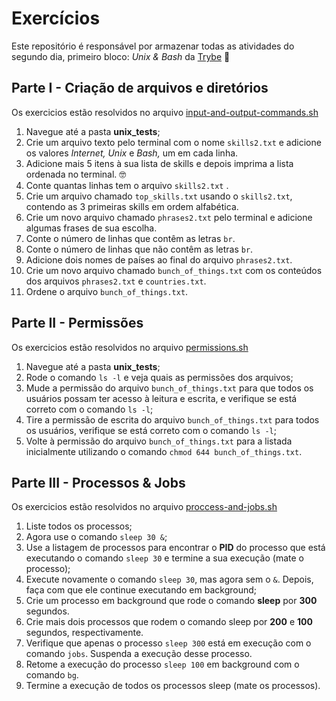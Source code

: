 # Exercícios
Este repositório é responsável por armazenar todas as atividades do segundo dia, primeiro bloco: _Unix & Bash_ da [Trybe](https://betrybe.com) :rocket:

## Parte I - Criação de arquivos e diretórios
Os exercicios estão resolvidos no arquivo [input-and-output-commands.sh](https://github.com/silvainvic/Trybe2/blob/main/trybe-exercises/basis-of-development-web/unix-bash-and-shell/day-two/input-and-output-commands.sh)

1. Navegue até a pasta **unix_tests**;
2. Crie um arquivo texto pelo terminal com o nome `skills2.txt` e adicione os valores _Internet, Unix_ e _Bash,_ um em cada linha.
3. Adicione mais 5 itens à sua lista de skills e depois imprima a lista ordenada no terminal. 🤓
4. Conte quantas linhas tem o arquivo `skills2.txt` .
5. Crie um arquivo chamado `top_skills.txt` usando o `skills2.txt`, contendo as 3 primeiras skills em ordem alfabética.
6. Crie um novo arquivo chamado `phrases2.txt` pelo terminal e adicione algumas frases de sua escolha.
7. Conte o número de linhas que contêm as letras `br`.
8. Conte o número de linhas que não contêm as letras `br`.
9. Adicione dois nomes de países ao final do arquivo `phrases2.txt`.
10. Crie um novo arquivo chamado `bunch_of_things.txt` com os conteúdos dos arquivos `phrases2.txt` e `countries.txt`.
11. Ordene o arquivo `bunch_of_things.txt`.

## Parte II - Permissões
Os exercicios estão resolvidos no arquivo [permissions.sh](https://github.com/silvainvic/Trybe2/blob/main/trybe-exercises/basis-of-development-web/unix-bash-and-shell/day-two/permissions.sh)

1. Navegue até a pasta **unix_tests**;
2. Rode o comando `ls -l` e veja quais as permissões dos arquivos;
3. Mude a permissão do arquivo `bunch_of_things.txt` para que todos os usuários possam ter acesso à leitura e escrita, e verifique se está correto com o comando `ls -l`;
4. Tire a permissão de escrita do arquivo `bunch_of_things.txt` para todos os usuários, verifique se está correto com o comando `ls -l`;
5. Volte à permissão do arquivo `bunch_of_things.txt` para a listada inicialmente utilizando o comando `chmod 644 bunch_of_things.txt`.

## Parte III - Processos & Jobs
Os exercicios estão resolvidos no arquivo [proccess-and-jobs.sh](https://github.com/silvainvic/Trybe2/blob/main/trybe-exercises/basis-of-development-web/unix-bash-and-shell/day-two/proccess-and-jobs.sh)

1. Liste todos os processos;
2. Agora use o comando `sleep 30 &`;
3. Use a listagem de processos para encontrar o **PID** do processo que está executando o comando `sleep 30` e termine a sua execução (mate o processo);
4. Execute novamente o comando `sleep 30`, mas agora sem o `&`. Depois, faça com que ele continue executando em background;
5. Crie um processo em background que rode o comando **sleep** por **300** segundos.
6. Crie mais dois processos que rodem o comando sleep por **200** e **100** segundos, respectivamente.
7. Verifique que apenas o processo `sleep 300` está em execução com o comando `jobs`. Suspenda a execução desse processo.
8. Retome a execução do processo `sleep 100` em background com o comando `bg`.
9. Termine a execução de todos os processos sleep (mate os processos).
